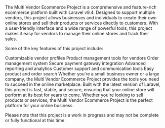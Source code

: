 The Multi Vendor Ecommerce Project is a comprehensive and feature-rich ecommerce platform built with Laravel v9.4. Designed to support multiple vendors, this project allows businesses and individuals to create their own online stores and sell their products or services directly to customers. With a user-friendly interface and a wide range of powerful tools, this project makes it easy for vendors to manage their online stores and track their sales.

Some of the key features of this project include:

Customizable vendor profiles
Product management tools for vendors
Order management system
Secure payment gateway integration
Advanced reporting and analytics
Customer support and communication tools
Easy product and order search
Whether you're a small business owner or a large company, the Multi Vendor Ecommerce Project provides the tools you need to succeed in the online marketplace. Built with the latest version of Laravel, this project is fast, stable, and secure, ensuring that your online store will perform at its best for years to come. Whether you're looking to sell products or services, the Multi Vendor Ecommerce Project is the perfect platform for your online business.

Please note that this project is a work in progress and may not be complete or fully functional at this time.



